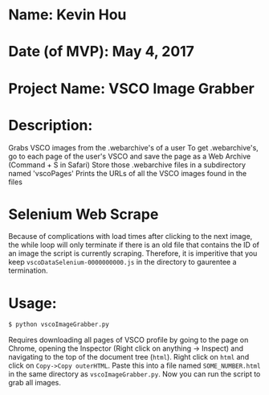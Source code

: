 # Name: Kevin Hou
# Date (of MVP): May 4, 2017
# Project Name: VSCO Image Grabber

# Description:
Grabs VSCO images from the .webarchive's of a user
To get .webarchive's, go to each page of the user's VSCO and save the page as a Web Archive (Command + S in Safari)
Store those .webarchive files in a subdirectory named 'vscoPages'
Prints the URLs of all the VSCO images found in the files

# Selenium Web Scrape
Because of complications with load times after clicking to the next image, the while loop will only terminate if there is an old file that contains the ID of an image the script is currently scraping. Therefore, it is imperitive that you keep `vscoDataSelenium-0000000000.js` in the directory to gaurentee a termination.

# Usage:
``` bash
$ python vscoImageGrabber.py
```
Requires downloading all pages of VSCO profile by going to the page on Chrome, opening the Inspector (Right click on anything -> Inspect) and navigating to the top of the document tree (`html`). Right click on `html` and click on `Copy->Copy outerHTML`. Paste this into a file named `SOME_NUMBER.html` in the same directory as `vscoImageGrabber.py`. Now you can run the script to grab all images.
